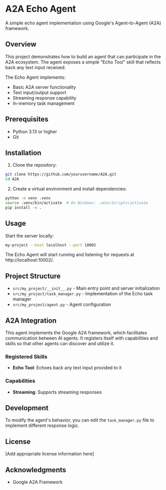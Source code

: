 # A2A Echo Agent

A simple echo agent implementation using Google's Agent-to-Agent (A2A) framework.

## Overview

This project demonstrates how to build an agent that can participate in the A2A ecosystem. The agent exposes a simple "Echo Tool" skill that reflects back any text input received.

The Echo Agent implements:

- Basic A2A server functionality
- Text input/output support
- Streaming response capability
- In-memory task management

## Prerequisites

- Python 3.13 or higher
- Git

## Installation

1. Clone the repository:

```bash
git clone https://github.com/yourusername/A2A.git
cd A2A
```

2. Create a virtual environment and install dependencies:

```bash
python -m venv .venv
source .venv/bin/activate  # On Windows: .venv\Scripts\activate
pip install -e .
```

## Usage

Start the server locally:

```bash
my-project --host localhost --port 10002
```

The Echo Agent will start running and listening for requests at http://localhost:10002/.

## Project Structure

- `src/my_project/__init__.py` - Main entry point and server initialization
- `src/my_project/task_manager.py` - Implementation of the Echo task manager
- `src/my_project/agent.py` - Agent configuration

## A2A Integration

This agent implements the Google A2A framework, which facilitates communication between AI agents. It registers itself with capabilities and skills so that other agents can discover and utilize it.

### Registered Skills

- **Echo Tool**: Echoes back any text input provided to it

### Capabilities

- **Streaming**: Supports streaming responses

## Development

To modify the agent's behavior, you can edit the `task_manager.py` file to implement different response logic.

## License

[Add appropriate license information here]

## Acknowledgments

- Google A2A Framework
